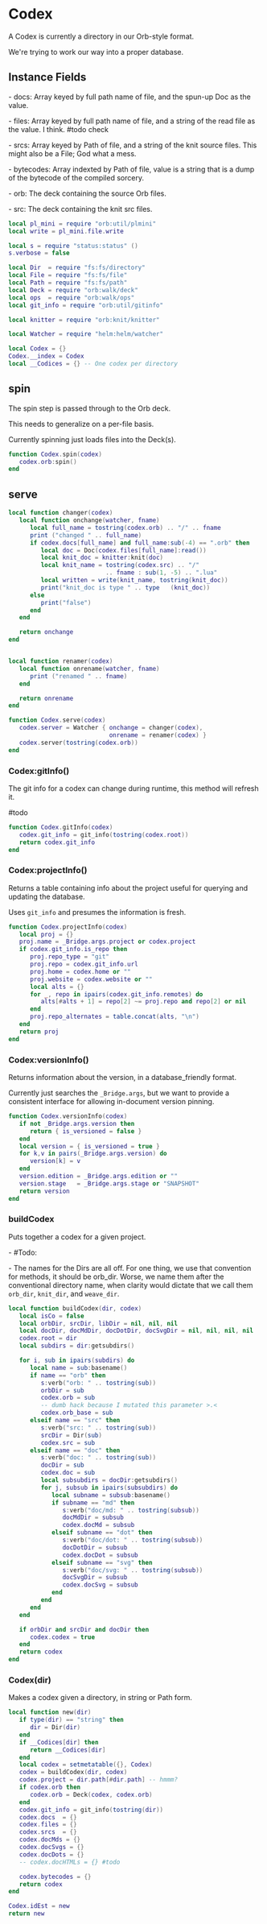 # Codex

A Codex is currently a directory in our Orb\-style format\.

We're trying to work our way into a proper database\.


## Instance Fields

\- docs:  Array keyed by full path name of file, and the spun\-up Doc as
         the value\.

\- files:  Array keyed by full path name of file, and a string of the read file
          as the value\. I think\. \#todo check

\- srcs:  Array keyed by Path of file, and a string of the knit
         source files\. This might also be a File; God what a mess\.

\- bytecodes: Array indexted by Path of file, value is a string that is a dump
             of the bytecode of the compiled sorcery\.






\- orb:  The deck containing the source Orb files\.

\- src:  The deck containing the knit src files\.


```lua
local pl_mini = require "orb:util/plmini"
local write = pl_mini.file.write
```

```lua
local s = require "status:status" ()
s.verbose = false

local Dir  = require "fs:fs/directory"
local File = require "fs:fs/file"
local Path = require "fs:fs/path"
local Deck = require "orb:walk/deck"
local ops  = require "orb:walk/ops"
local git_info = require "orb:util/gitinfo"

local knitter = require "orb:knit/knitter"

local Watcher = require "helm:helm/watcher"
```


```lua
local Codex = {}
Codex.__index = Codex
local __Codices = {} -- One codex per directory
```


## spin

The spin step is passed through to the Orb deck\.

This needs to generalize on a per\-file basis\.

Currently spinning just loads files into the Deck\(s\)\.

```lua
function Codex.spin(codex)
   codex.orb:spin()
end
```


## serve

```lua
local function changer(codex)
   local function onchange(watcher, fname)
      local full_name = tostring(codex.orb) .. "/" .. fname
      print ("changed " .. full_name)
      if codex.docs[full_name] and full_name:sub(-4) == ".orb" then
         local doc = Doc(codex.files[full_name]:read())
         local knit_doc = knitter:knit(doc)
         local knit_name = tostring(codex.src) .. "/"
                           .. fname : sub(1, -5) .. ".lua"
         local written = write(knit_name, tostring(knit_doc))
         print("knit_doc is type " .. type   (knit_doc))
      else
         print("false")
      end
   end

   return onchange
end


local function renamer(codex)
   local function onrename(watcher, fname)
      print ("renamed " .. fname)
   end

   return onrename
end

function Codex.serve(codex)
   codex.server = Watcher { onchange = changer(codex),
                            onrename = renamer(codex) }
   codex.server(tostring(codex.orb))
end
```


### Codex:gitInfo\(\)

The git info for a codex can change during runtime, this method will refresh
it\.

\#todo

```lua
function Codex.gitInfo(codex)
   codex.git_info = git_info(tostring(codex.root))
   return codex.git_info
end
```


### Codex:projectInfo\(\)

Returns a table containing info about the project useful for querying and
updating the database\.

Uses `git_info` and presumes the information is fresh\.

```lua
function Codex.projectInfo(codex)
   local proj = {}
   proj.name = _Bridge.args.project or codex.project
   if codex.git_info.is_repo then
      proj.repo_type = "git"
      proj.repo = codex.git_info.url
      proj.home = codex.home or ""
      proj.website = codex.website or ""
      local alts = {}
      for _, repo in ipairs(codex.git_info.remotes) do
         alts[#alts + 1] = repo[2] ~= proj.repo and repo[2] or nil
      end
      proj.repo_alternates = table.concat(alts, "\n")
   end
   return proj
end
```


### Codex:versionInfo\(\)

Returns information about the version, in a database\_friendly format\.

Currently just searches the `_Bridge.args`, but we want to provide a
consistent interface for allowing in\-document version pinning\.

```lua
function Codex.versionInfo(codex)
   if not _Bridge.args.version then
      return { is_versioned = false }
   end
   local version = { is_versioned = true }
   for k,v in pairs(_Bridge.args.version) do
      version[k] = v
   end
   version.edition = _Bridge.args.edition or ""
   version.stage   = _Bridge.args.stage or "SNAPSHOT"
   return version
end
```


### buildCodex

Puts together a codex for a given project\.

\- \#Todo:

  \-  The names for the Dirs are all off\.  For one thing, we use that
     convention for methods, it should be orb\_dir\.  Worse, we name them after
     the conventional directory name, when clarity would dictate that we call
     them `orb_dir`, `knit_dir`, and `weave_dir`\.

```lua
local function buildCodex(dir, codex)
   local isCo = false
   local orbDir, srcDir, libDir = nil, nil, nil
   local docDir, docMdDir, docDotDir, docSvgDir = nil, nil, nil, nil
   codex.root = dir
   local subdirs = dir:getsubdirs()

   for i, sub in ipairs(subdirs) do
      local name = sub:basename()
      if name == "orb" then
         s:verb("orb: " .. tostring(sub))
         orbDir = sub
         codex.orb = sub
         -- dumb hack because I mutated this parameter >.<
         codex.orb_base = sub
      elseif name == "src" then
         s:verb("src: " .. tostring(sub))
         srcDir = Dir(sub)
         codex.src = sub
      elseif name == "doc" then
         s:verb("doc: " .. tostring(sub))
         docDir = sub
         codex.doc = sub
         local subsubdirs = docDir:getsubdirs()
         for j, subsub in ipairs(subsubdirs) do
            local subname = subsub:basename()
            if subname == "md" then
               s:verb("doc/md: " .. tostring(subsub))
               docMdDir = subsub
               codex.docMd = subsub
            elseif subname == "dot" then
               s:verb("doc/dot: " .. tostring(subsub))
               docDotDir = subsub
               codex.docDot = subsub
            elseif subname == "svg" then
               s:verb("doc/svg: " .. tostring(subsub))
               docSvgDir = subsub
               codex.docSvg = subsub
            end
         end
      end
   end

   if orbDir and srcDir and docDir then
      codex.codex = true
   end
   return codex
end
```


### Codex\(dir\)

Makes a codex given a directory, in string or Path form\.

```lua
local function new(dir)
   if type(dir) == "string" then
      dir = Dir(dir)
   end
   if __Codices[dir] then
      return __Codices[dir]
   end
   local codex = setmetatable({}, Codex)
   codex = buildCodex(dir, codex)
   codex.project = dir.path[#dir.path] -- hmmm?
   if codex.orb then
      codex.orb = Deck(codex, codex.orb)
   end
   codex.git_info = git_info(tostring(dir))
   codex.docs  = {}
   codex.files = {}
   codex.srcs  = {}
   codex.docMds = {}
   codex.docSvgs = {}
   codex.docDots = {}
   -- codex.docHTMLs = {} #todo

   codex.bytecodes = {}
   return codex
end
```


```lua
Codex.idEst = new
return new
```
